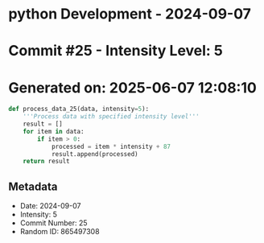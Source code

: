 ﻿# python Development - 2024-09-07
# Commit #25 - Intensity Level: 5
# Generated on: 2025-06-07 12:08:10
```python
def process_data_25(data, intensity=5):
    '''Process data with specified intensity level'''
    result = []
    for item in data:
        if item > 0:
            processed = item * intensity + 87
            result.append(processed)
    return result
```
## Metadata
- Date: 2024-09-07
- Intensity: 5
- Commit Number: 25
- Random ID: 865497308
